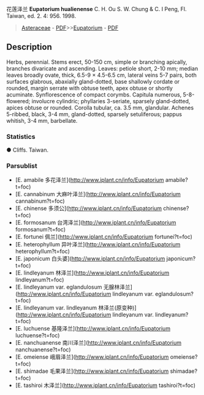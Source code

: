 花莲泽兰 **Eupatorium hualienense** C. H. Ou S. W. Chung & C. I Peng, Fl. Taiwan, ed. 2. 4: 956. 1998.

> [Asteraceae](http://www.iplant.cn/info/Asteraceae?t=foc) - [PDF](http://www.iplant.cn/foc/pdf/Asteraceae.pdf)>>[Eupatorium](http://www.iplant.cn/info/Eupatorium?t=foc) - [PDF](http://www.iplant.cn/foc/pdf/Eupatorium.pdf)

## Description

Herbs, perennial. Stems erect, 50-150 cm, simple or branching apically, branches divaricate and ascending. Leaves: petiole short, 2-10 mm; median leaves broadly ovate, thick, 6.5-9 × 4.5-6.5 cm, lateral veins 5-7 pairs, both surfaces glabrous, abaxially gland-dotted, base shallowly cordate or rounded, margin serrate with obtuse teeth, apex obtuse or shortly acuminate. Synflorescence of compact corymbs. Capitula numerous, 5-8-flowered; involucre cylindric; phyllaries 3-seriate, sparsely gland-dotted, apices obtuse or rounded. Corolla tubular, ca. 3.5 mm, glandular. Achenes 5-ribbed, black, 3-4 mm, gland-dotted, sparsely setuliferous; pappus whitish, 3-4 mm, barbellate.

### Statistics
● Cliffs. Taiwan.

### Parsublist

* [E.  amabile  多花泽兰](http://www.iplant.cn/info/Eupatorium amabile?t=foc)
* [E.  cannabinum  大麻叶泽兰](http://www.iplant.cn/info/Eupatorium cannabinum?t=foc)
* [E.  chinense  多须公](http://www.iplant.cn/info/Eupatorium chinense?t=foc)
* [E.  formosanum  台湾泽兰](http://www.iplant.cn/info/Eupatorium formosanum?t=foc)
* [E.  fortunei  佩兰](http://www.iplant.cn/info/Eupatorium fortunei?t=foc)
* [E.  heterophyllum  异叶泽兰](http://www.iplant.cn/info/Eupatorium heterophyllum?t=foc)
* [E.  japonicum  白头婆](http://www.iplant.cn/info/Eupatorium japonicum?t=foc)
* [E.  lindleyanum  林泽兰](http://www.iplant.cn/info/Eupatorium lindleyanum?t=foc)
* [E.  lindleyanum var. eglandulosum  无腺林泽兰](http://www.iplant.cn/info/Eupatorium lindleyanum var. eglandulosum?t=foc)
* [E.  lindleyanum var. lindleyanum  林泽兰(原变种)](http://www.iplant.cn/info/Eupatorium lindleyanum var. lindleyanum?t=foc)
* [E.  luchuense  基隆泽兰](http://www.iplant.cn/info/Eupatorium luchuense?t=foc)
* [E.  nanchuanense  南川泽兰](http://www.iplant.cn/info/Eupatorium nanchuanense?t=foc)
* [E.  omeiense  峨眉泽兰](http://www.iplant.cn/info/Eupatorium omeiense?t=foc)
* [E.  shimadae  毛果泽兰](http://www.iplant.cn/info/Eupatorium shimadae?t=foc)
* [E.  tashiroi  木泽兰](http://www.iplant.cn/info/Eupatorium tashiroi?t=foc)
